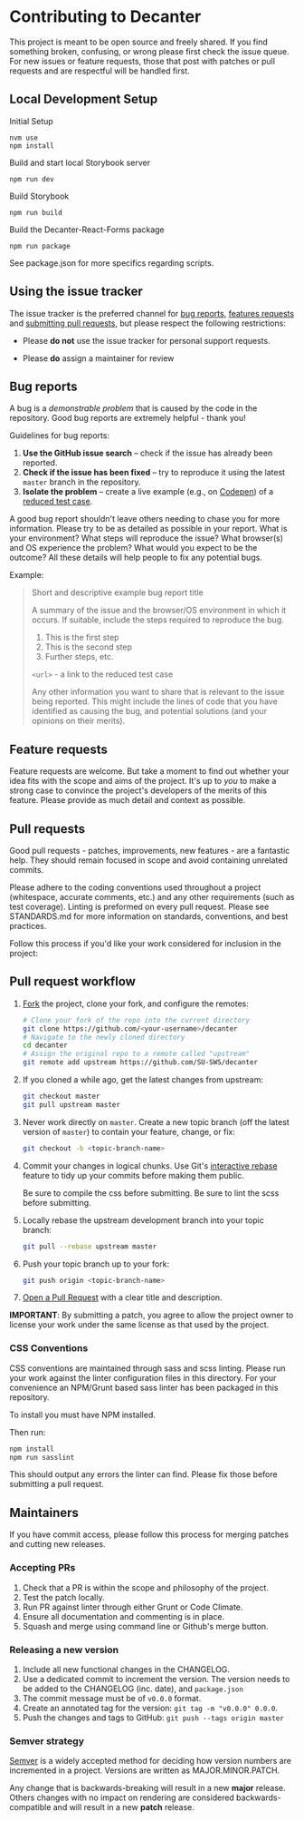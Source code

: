 # Contributing to Decanter

This project is meant to be open source and freely shared. If you find something
broken, confusing, or wrong please first check the issue queue. For new issues
or feature requests, those that post with patches or pull requests and are
respectful will be handled first.

## Local Development Setup

Initial Setup

```
nvm use
npm install
```

Build and start local Storybook server

```
npm run dev
```

Build Storybook

```
npm run build
```

Build the Decanter-React-Forms package

```
npm run package
```

See package.json for more specifics regarding scripts.

## Using the issue tracker

The issue tracker is the preferred channel for [bug reports](#bugs),
[features requests](#features) and [submitting pull
requests](#pull-requests), but please respect the following restrictions:

- Please **do not** use the issue tracker for personal support requests.

- Please **do** assign a maintainer for review

## Bug reports

A bug is a _demonstrable problem_ that is caused by the code in the repository.
Good bug reports are extremely helpful - thank you!

Guidelines for bug reports:

1. **Use the GitHub issue search** – check if the issue has already been
   reported.
2. **Check if the issue has been fixed** – try to reproduce it using the
   latest `master` branch in the repository.
3. **Isolate the problem** – create a live example (e.g., on
   [Codepen](http://codepen.io)) of a [reduced test
   case](http://css-tricks.com/6263-reduced-test-cases/).

A good bug report shouldn't leave others needing to chase you for more
information. Please try to be as detailed as possible in your report. What is
your environment? What steps will reproduce the issue? What browser(s) and OS
experience the problem? What would you expect to be the outcome? All these
details will help people to fix any potential bugs.

Example:

> Short and descriptive example bug report title
>
> A summary of the issue and the browser/OS environment in which it occurs. If
> suitable, include the steps required to reproduce the bug.
>
> 1. This is the first step
> 2. This is the second step
> 3. Further steps, etc.
>
> `<url>` - a link to the reduced test case
>
> Any other information you want to share that is relevant to the issue being
> reported. This might include the lines of code that you have identified as
> causing the bug, and potential solutions (and your opinions on their
> merits).

## Feature requests

Feature requests are welcome. But take a moment to find out whether your idea
fits with the scope and aims of the project. It's up to _you_ to make a strong
case to convince the project's developers of the merits of this feature. Please
provide as much detail and context as possible.

## Pull requests

Good pull requests - patches, improvements, new features - are a fantastic
help. They should remain focused in scope and avoid containing unrelated
commits.

Please adhere to the coding conventions used throughout a project (whitespace,
accurate comments, etc.) and any other requirements (such as test coverage).
Linting is preformed on every pull request. Please see STANDARDS.md for more
information on standards, conventions, and best practices.

Follow this process if you'd like your work considered for inclusion in the
project:

## Pull request workflow

1. [Fork](https://help.github.com/articles/fork-a-repo/) the project, clone your
   fork, and configure the remotes:

   ```bash
   # Clone your fork of the repo into the current directory
   git clone https://github.com/<your-username>/decanter
   # Navigate to the newly cloned directory
   cd decanter
   # Assign the original repo to a remote called "upstream"
   git remote add upstream https://github.com/SU-SWS/decanter
   ```

2. If you cloned a while ago, get the latest changes from upstream:

   ```bash
   git checkout master
   git pull upstream master
   ```

3. Never work directly on `master`. Create a new topic branch (off the latest
   version of `master`) to contain your feature, change, or fix:

   ```bash
   git checkout -b <topic-branch-name>
   ```

4. Commit your changes in logical chunks. Use Git's
   [interactive rebase](https://help.github.com/articles/interactive-rebase)
   feature to tidy up your commits before making them public.

   Be sure to compile the css before submitting.
   Be sure to lint the scss before submitting.

5. Locally rebase the upstream development branch into your topic branch:

   ```bash
   git pull --rebase upstream master
   ```

6. Push your topic branch up to your fork:

   ```bash
   git push origin <topic-branch-name>
   ```

7. [Open a Pull Request](https://help.github.com/articles/using-pull-requests/)
   with a clear title and description.

**IMPORTANT**: By submitting a patch, you agree to allow the project owner to
license your work under the same license as that used by the project.

### CSS Conventions

CSS conventions are maintained through sass and scss linting. Please run your
work against the linter configuration files in this directory. For your
convenience an NPM/Grunt based sass linter has been packaged in this repository.

To install you must have NPM installed.

Then run:

```bash
npm install
npm run sasslint
```

This should output any errors the linter can find. Please fix those before
submitting a pull request.

## Maintainers

If you have commit access, please follow this process for merging patches and
cutting new releases.

### Accepting PRs

1. Check that a PR is within the scope and philosophy of the project.
2. Test the patch locally.
3. Run PR against linter through either Grunt or Code Climate.
4. Ensure all documentation and commenting is in place.
5. Squash and merge using command line or Github's merge button.

### Releasing a new version

1. Include all new functional changes in the CHANGELOG.
2. Use a dedicated commit to increment the version. The version needs to be
   added to the CHANGELOG (inc. date), and `package.json`
3. The commit message must be of `v0.0.0` format.
4. Create an annotated tag for the version: `git tag -m "v0.0.0" 0.0.0`.
5. Push the changes and tags to GitHub: `git push --tags origin master`

### Semver strategy

[Semver](http://semver.org/) is a widely accepted method for deciding how
version numbers are incremented in a project. Versions are written as
MAJOR.MINOR.PATCH.

Any change that is backwards-breaking will result in a new **major** release.
Others changes with no impact on rendering are considered backwards-compatible
and will result in a new **patch** release.
